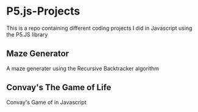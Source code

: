 # P5.js-Projects
This is a repo containing different coding projects I did in Javascript using the P5.JS library

## Maze Generator
A maze generater using the Recursive Backtracker algorithm

## Convay's The Game of Life
Convay's Game of in Javascript 
